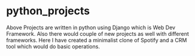 # python_projects
Above Projects are written in python using Django which is Web Dev Framework. Also there would couple of new projects as well with different frameworks.
Here I have created a minimalist clone of Spotify and a CRM tool which would do basic operations.
